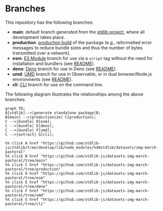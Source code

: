 <!--

@license Apache-2.0

Copyright (c) 2023 The Stdlib Authors.

Licensed under the Apache License, Version 2.0 (the "License");
you may not use this file except in compliance with the License.
You may obtain a copy of the License at

    http://www.apache.org/licenses/LICENSE-2.0

Unless required by applicable law or agreed to in writing, software
distributed under the License is distributed on an "AS IS" BASIS,
WITHOUT WARRANTIES OR CONDITIONS OF ANY KIND, either express or implied.
See the License for the specific language governing permissions and
limitations under the License.

-->

# Branches

This repository has the following branches:

-   **main**: default branch generated from the [stdlib project][stdlib-url], where all development takes place.
-   **production**: [production build][production-url] of the package (e.g., reformatted error messages to reduce bundle sizes and thus the number of bytes transmitted over a network).
-   **esm**: [ES Module][esm-url] branch for use via a `script` tag without the need for installation and bundlers (see [README][esm-readme]).
-   **deno**: [Deno][deno-url] branch for use in Deno (see [README][deno-readme]).
-   **umd**: [UMD][umd-url] branch for use in Observable, or in dual browser/Node.js environments (see [README][umd-readme]).
-   **cli**: [CLI][cli-url] branch for use on the command line.

The following diagram illustrates the relationships among the above branches:

```mermaid
graph TD;
A[stdlib]-->|generate standalone package|B;
B[main] -->|productionize| C[production];
C -->|bundle| D[esm];
C -->|bundle| E[deno];
C -->|bundle| F[umd];
C -->|extract| G[cli];

%% click A href "https://github.com/stdlib-js/stdlib/tree/develop/lib/node_modules/%40stdlib/datasets/img-march-pastoral"
%% click B href "https://github.com/stdlib-js/datasets-img-march-pastoral/tree/main"
%% click C href "https://github.com/stdlib-js/datasets-img-march-pastoral/tree/production"
%% click D href "https://github.com/stdlib-js/datasets-img-march-pastoral/tree/esm"
%% click E href "https://github.com/stdlib-js/datasets-img-march-pastoral/tree/deno"
%% click F href "https://github.com/stdlib-js/datasets-img-march-pastoral/tree/umd"
%% click G href "https://github.com/stdlib-js/datasets-img-march-pastoral/tree/cli"
```

[stdlib-url]: https://github.com/stdlib-js/stdlib/tree/develop/lib/node_modules/%40stdlib/datasets/img-march-pastoral
[production-url]: https://github.com/stdlib-js/datasets-img-march-pastoral/tree/production
[deno-url]: https://github.com/stdlib-js/datasets-img-march-pastoral/tree/deno
[deno-readme]: https://github.com/stdlib-js/datasets-img-march-pastoral/blob/deno/README.md
[umd-url]: https://github.com/stdlib-js/datasets-img-march-pastoral/tree/umd
[umd-readme]: https://github.com/stdlib-js/datasets-img-march-pastoral/blob/umd/README.md
[esm-url]: https://github.com/stdlib-js/datasets-img-march-pastoral/tree/esm
[esm-readme]: https://github.com/stdlib-js/datasets-img-march-pastoral/blob/esm/README.md
[cli-url]: https://github.com/stdlib-js/datasets-img-march-pastoral/tree/cli